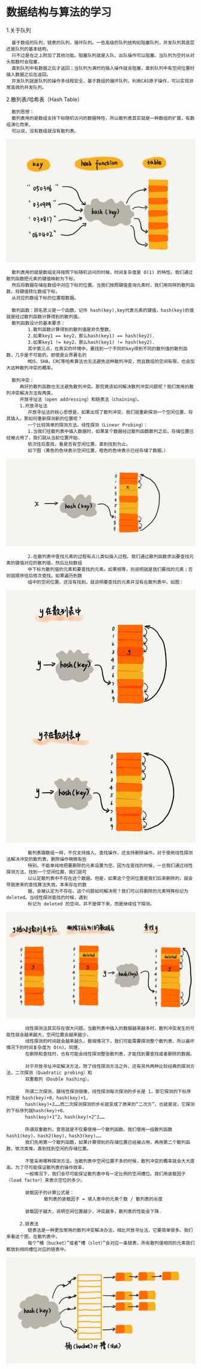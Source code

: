 数据结构与算法的学习
==
1.关于队列

      基于数组的队列，链表的队列，循环队列。一些高级的队列结构如阻塞队列，并发队列其底层还是队列的基本结构，
      只不过是在之上附加了其他功能。阻塞队列就是入队、出队操作可以阻塞。当队列为空时从对头取数时会阻塞，
      直到队列中有数据之后才返回；当队列为满时的插入操作就会阻塞，直到队列中有空闲位置时插入数据之后在返回。
      并发队列就是队列的操作多线程安全，基于数组的循环队列，利用CAS原子操作，可以实现非常高效的并发队列。

2.散列表/哈希表（Hash Table）
      
      散列思想：
      散列表用的是数组支持下标随机访问的数据特性，所以散列表其实就是一种数组的扩展，有数组演化而来，
      可以说，没有数组就没有散列表。
![image](https://github.com/chysh/data_struct/blob/master/images/hash.jpg)
      
      散列表用的就是数组支持按照下标随机访问的时候，时间复杂度是 O(1) 的特性。我们通过散列函数把元素的键值映射为下标，
      然后将数据存储在数组中对应下标的位置。当我们按照键值查询元素时，我们用同样的散列函数，将键值转化数组下标，
      从对应的数组下标的位置取数据。
      
      散列函数：顾名思义是一个函数，记作 hash(key),key代表元素的键值，hash(key)的值就是经过散列函数计算得到的散列值。
      散列函数设计的基本要求：
            1.散列函数计算得到的散列值是非负整数。
            2.如果key1 == key2，那么hash(key1) == hash(key2).
            3.如果key1 != key2，那么hash(key1) != hash(key2).
            其中第三点，在真实的环境中，要找到一个不同的key得到不同的散列值的散列函数，几乎是不可能的，即使是业界著名的
            MD5，SHA，CRC等哈希算法也无法避免这种散列冲突，而且数组的空间有限，也会加大这种散列冲突的概率。
            
      散列冲突：
         再好的散列函数也无法避免散列冲突。那究竟该如何解决散列冲突问题呢？我们常用的散列冲突解决方法有两类，
         开放寻址法（open addressing）和链表法（chaining）。
         1.开放寻址法
            开放寻址法的核心思想是，如果出现了散列冲突，我们就重新探测一个空闲位置，将其插入。那如何重新探测新的位置呢？
            一个比较简单的探测方法，线性探测（Linear Probing）：
            1.当我们往散列表中插入数据时，如果某个数据经过散列函数散列之后，存储位置已经被占用了，我们就从当前位置开始，
            依次往后查找，看是否有空闲位置，直到找到为止。
            如下图（黄色的色块表示空闲位置，橙色的色块表示已经存储了数据。）
![image](https://github.com/chysh/data_struct/blob/master/images/xianxingtance.jpg)

            2.在散列表中查找元素的过程有点儿类似插入过程。我们通过散列函数求出要查找元素的键值对应的散列值，然后比较数组
            中下标为散列值的元素和要查找的元素。如果相等，则说明就是我们要找的元素；否则就顺序往后依次查找。如果遍历到数
            组中的空闲位置，还没有找到，就说明要查找的元素并没有在散列表中。如图：
![image](https://github.com/chysh/data_struct/blob/master/images/xianxingtance1.jpg)

            散列表跟数组一样，不仅支持插入、查找操作，还支持删除操作。对于使用线性探测法解决冲突的散列表，删除操作稍微有些
            特别。不能单纯地把要删除的元素设置为空。因为在查找的时候，一旦我们通过线性探测方法，找到一个空闲位置，我们就可
            以认定散列表中不存在这个数据。但是，如果这个空闲位置是我们后来删除的，就会导致原来的查找算法失效。本来存在的数
            据，会被认定为不存在。这个问题如何解决呢？我们可以将删除的元素特殊标记为 deleted。当线性探测查找的时候，遇到
            标记为 deleted 的空间，并不是停下来，而是继续往下探测。
![image](https://github.com/chysh/data_struct/blob/master/images/xianxingtance2.jpg)
            
           线性探测法其实存在很大问题。当散列表中插入的数据越来越多时，散列冲突发生的可能性就会越来越大，空闲位置会越来越少，
           线性探测的时间就会越来越久。极端情况下，我们可能需要探测整个散列表，所以最坏情况下的时间复杂度为 O(n)。同理，
           在删除和查找时，也有可能会线性探测整张散列表，才能找到要查找或者删除的数据。
           
           对于开放寻址冲突解决方法，除了线性探测方法之外，还有另外两种比较经典的探测方法，二次探测（Quadratic probing）和
           双重散列（Double hashing）。
           
           所谓二次探测，跟线性探测很像，线性探测每次探测的步长是 1，那它探测的下标序列就是 hash(key)+0，hash(key)+1，
           hash(key)+2……而二次探测探测的步长就变成了原来的“二次方”，也就是说，它探测的下标序列就hash(key)+0，
           hash(key)+1^2，hash(key)+2^2……
           
           所谓双重散列，意思就是不仅要使用一个散列函数。我们使用一组散列函数 hash1(key)，hash2(key)，hash3(key)……
           我们先用第一个散列函数，如果计算得到的存储位置已经被占用，再用第二个散列函数，依次类推，直到找到空闲的存储位置。

           不管采用哪种探测方法，当散列表中空闲位置不多的时候，散列冲突的概率就会大大提高。为了尽可能保证散列表的操作效率，
           一般情况下，我们会尽可能保证散列表中有一定比例的空闲槽位。我们用装载因子（load factor）来表示空位的多少。

           装载因子的计算公式是：
                  散列表的装载因子 = 填入表中的元素个数 / 散列表的长度
                  
           装载因子越大，说明空闲位置越少，冲突越多，散列表的性能会下降.

         2.链表法
            链表法是一种更加常用的散列冲突解决办法，相比开放寻址法，它要简单很多。我们来看这个图，在散列表中，
            每个“桶（bucket）”或者“槽（slot）”会对应一条链表，所有散列值相同的元素我们都放到相同槽位对应的链表中。
![image](https://github.com/chysh/data_struct/blob/master/images/lianbiaofa.jpg)

            
 
